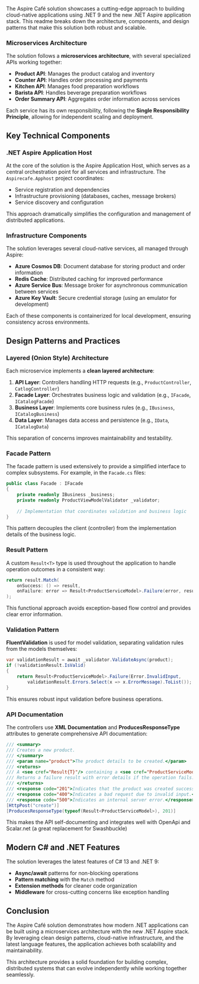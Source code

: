 The Aspire Café solution showcases a cutting-edge approach to building cloud-native applications using .NET 9 and the new .NET Aspire application stack. This readme breaks down the architecture, components, and design patterns that make this solution both robust and scalable.

### Microservices Architecture

The solution follows a **microservices architecture**, with several specialized APIs working together:

- **Product API**: Manages the product catalog and inventory
- **Counter API**: Handles order processing and payments
- **Kitchen API**: Manages food preparation workflows
- **Barista API**: Handles beverage preparation workflows
- **Order Summary API**: Aggregates order information across services

Each service has its own responsibility, following the **Single Responsibility Principle**, allowing for independent scaling and deployment.

## Key Technical Components

### .NET Aspire Application Host

At the core of the solution is the Aspire Application Host, which serves as a central orchestration point for all services and infrastructure. The `Aspirecafe.Apphost` project coordinates:

- Service registration and dependencies
- Infrastructure provisioning (databases, caches, message brokers)
- Service discovery and configuration

This approach dramatically simplifies the configuration and management of distributed applications.

### Infrastructure Components

The solution leverages several cloud-native services, all managed through Aspire:

- **Azure Cosmos DB**: Document database for storing product and order information
- **Redis Cache**: Distributed caching for improved performance
- **Azure Service Bus**: Message broker for asynchronous communication between services
- **Azure Key Vault**: Secure credential storage (using an emulator for development)

Each of these components is containerized for local development, ensuring consistency across environments.

## Design Patterns and Practices

### Layered (Onion Style) Architecture

Each microservice implements a **clean layered architecture**:

1. **API Layer**: Controllers handling HTTP requests (e.g., `ProductController`, `CatlogController`)
2. **Facade Layer**: Orchestrates business logic and validation (e.g., `IFacade`, `ICatalogFacade`)
3. **Business Layer**: Implements core business rules (e.g., `IBusiness`, `ICatalogBusiness`)
4. **Data Layer**: Manages data access and persistence (e.g., `IData`, `ICatalogData`)

This separation of concerns improves maintainability and testability.

### Facade Pattern

The facade pattern is used extensively to provide a simplified interface to complex subsystems. For example, in the `Facade.cs` files:


```csharp
public class Facade : IFacade
{
    private readonly IBusiness _business;
    private readonly ProductViewModelValidator _validator;
    
    // Implementation that coordinates validation and business logic
}

```

This pattern decouples the client (controller) from the implementation details of the business logic.

### Result Pattern

A custom `Result<T>` type is used throughout the application to handle operation outcomes in a consistent way:


```csharp
return result.Match(
    onSuccess: () => result,
    onFailure: error => Result<ProductServiceModel>.Failure(error, result.Messages)
);

```

This functional approach avoids exception-based flow control and provides clear error information.

### Validation Pattern

**FluentValidation** is used for model validation, separating validation rules from the models themselves:


```csharp
var validationResult = await _validator.ValidateAsync(product);
if (!validationResult.IsValid)
{
    return Result<ProductServiceModel>.Failure(Error.InvalidInput, 
        validationResult.Errors.Select(x => x.ErrorMessage).ToList());
}

```

This ensures robust input validation before business operations.

### API Documentation

The controllers use **XML Documentation** and **ProducesResponseType** attributes to generate comprehensive API documentation:


```csharp
/// <summary>
/// Creates a new product.
/// </summary>
/// <param name="product">The product details to be created.</param>
/// <returns>
/// A <see cref="Result{T}"/> containing a <see cref="ProductServiceModel"/> if the operation is successful.
/// Returns a failure result with error details if the operation fails.
/// </returns>
/// <response code="201">Indicates that the product was created successfully.</response>
/// <response code="400">Indicates a bad request due to invalid input.</response>
/// <response code="500">Indicates an internal server error.</response>
[HttpPost("create")]
[ProducesResponseType(typeof(Result<ProductServiceModel>), 201)]

```

This makes the API self-documenting and integrates well with OpenApi and Scalar.net (a great replacement for Swashbuckle)

## Modern C# and .NET Features

The solution leverages the latest features of C# 13 and .NET 9:

- **Async/await** patterns for non-blocking operations
- **Pattern matching** with the `Match` method
- **Extension methods** for cleaner code organization
- **Middleware** for cross-cutting concerns like exception handling

## Conclusion

The Aspire Café solution demonstrates how modern .NET applications can be built using a microservices architecture with the new .NET Aspire stack. By leveraging clean design patterns, cloud-native infrastructure, and the latest language features, the application achieves both scalability and maintainability.

This architecture provides a solid foundation for building complex, distributed systems that can evolve independently while working together seamlessly.
